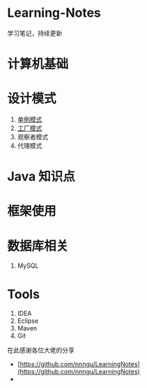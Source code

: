 # Learning-Notes
学习笔记，持续更新

# 计算机基础 #



# 设计模式 #

1. [单例模式](./设计模式/01.单例模式.md)
2. [工厂模式](./设计模式/02.工厂模式.md)
3. 观察者模式
4. 代理模式


# Java 知识点 #



# 框架使用 #


# 数据库相关 #

1. MySQL

# Tools #

1. IDEA
2. Eclipse
3. Maven
4. Git



在此感谢各位大佬的分享

* [https://github.com/nnngu/LearningNotes](https://github.com/nnngu/LearningNotes)
* 